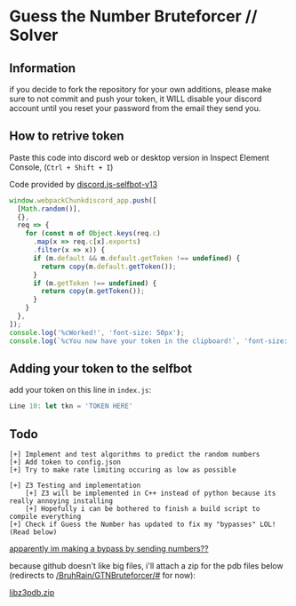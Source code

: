 # Guess the Number Bruteforcer // Solver

## Information

if you decide to fork the repository for your own additions, please make sure to not commit and push your token, it WILL disable your  discord account until you reset your password from the email they send you.

## How to retrive token

Paste this code into discord web or desktop version in Inspect Element Console, (`Ctrl + Shift + I`)

Code provided by <a href="https://www.npmjs.com/package/discord.js-selfbot-v13">discord.js-selfbot-v13</a>

```js
window.webpackChunkdiscord_app.push([
  [Math.random()],
  {},
  req => {
    for (const m of Object.keys(req.c)
      .map(x => req.c[x].exports)
      .filter(x => x)) {
      if (m.default && m.default.getToken !== undefined) {
        return copy(m.default.getToken());
      }
      if (m.getToken !== undefined) {
        return copy(m.getToken());
      }
    }
  },
]);
console.log('%cWorked!', 'font-size: 50px');
console.log(`%cYou now have your token in the clipboard!`, 'font-size: 16px');
```

## Adding your token to the selfbot

add your token on this line in `index.js`:

```js
Line 10: let tkn = 'TOKEN HERE'
```

## Todo

```
[+] Implement and test algorithms to predict the random numbers
[+] Add token to config.json
[+] Try to make rate limiting occuring as low as possible

[+] Z3 Testing and implementation
    [+] Z3 will be implemented in C++ instead of python because its really annoying installing
    [+] Hopefully i can be bothered to finish a build script to compile everything
[+] Check if Guess the Number has updated to fix my "bypasses" LOL! (Read below)
```

<a href="https://cdn.discordapp.com/attachments/957413132064653393/998233493798649926/unknown.png?size=4096">apparently im making a bypass by sending numbers??</a>

because github doesn't like big files, i'll attach a zip for the pdb files below (redirects to <a href="#">/BruhRain/GTNBruteforcer/#</a> for now):

<a href="#">libz3pdb.zip</a>